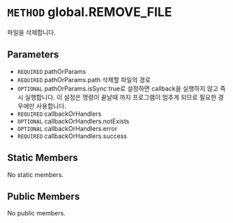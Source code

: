 # `METHOD` global.REMOVE_FILE
파일을 삭제합니다.

## Parameters
* `REQUIRED` pathOrParams 
* `REQUIRED` pathOrParams.path	삭제할  파일의 경로
* `OPTIONAL` pathOrParams.isSync	true로  설정하면 callback을 실행하지 않고 즉시 실행합니다. 이 설정은 명령이 끝날때 까지 프로그램이 멈추게 되므로 필요한 경우에만 사용합니다.
* `REQUIRED` callbackOrHandlers 
* `OPTIONAL` callbackOrHandlers.notExists 
* `OPTIONAL` callbackOrHandlers.error 
* `REQUIRED` callbackOrHandlers.success 

## Static Members
No static members.

## Public Members
No public members.

